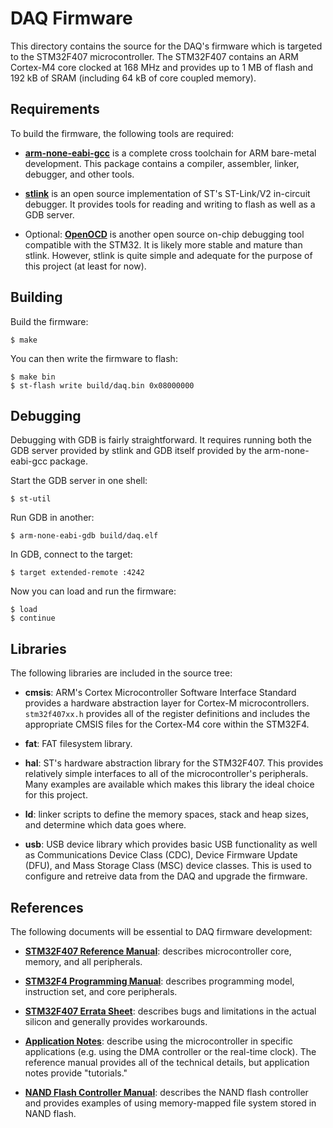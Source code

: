 # DAQ Firmware

This directory contains the source for the DAQ's firmware which is targeted to
the STM32F407 microcontroller. The STM32F407 contains an ARM Cortex-M4 core
clocked at 168 MHz and provides up to 1 MB of flash and 192 kB of SRAM
(including 64 kB of core coupled memory).

## Requirements

To build the firmware, the following tools are required:

- **[arm-none-eabi-gcc](https://launchpad.net/gcc-arm-embedded/+download)** is
  a complete cross toolchain for ARM bare-metal development. This package
  contains a compiler, assembler, linker, debugger, and other tools.

- **[stlink](https://github.com/texane/stlink)** is an open source
  implementation of ST's ST-Link/V2 in-circuit debugger. It provides tools for
  reading and writing to flash as well as a GDB server.

- Optional: **[OpenOCD](http://openocd.org)** is another open source on-chip
  debugging tool compatible with the STM32. It is likely more stable and mature
  than stlink. However, stlink is quite simple and adequate for the purpose of
  this project (at least for now).

## Building

Build the firmware:

    $ make

You can then write the firmware to flash:

    $ make bin
    $ st-flash write build/daq.bin 0x08000000

## Debugging

Debugging with GDB is fairly straightforward. It requires running both the GDB
server provided by stlink and GDB itself provided by the arm-none-eabi-gcc
package.

Start the GDB server in one shell:

    $ st-util

Run GDB in another:

    $ arm-none-eabi-gdb build/daq.elf

In GDB, connect to the target:

    $ target extended-remote :4242

Now you can load and run the firmware:

    $ load
    $ continue

## Libraries

The following libraries are included in the source tree:

- **cmsis**: ARM's Cortex Microcontroller Software Interface Standard provides a
  hardware abstraction layer for Cortex-M microcontrollers. `stm32f407xx.h`
  provides all of the register definitions and includes the appropriate CMSIS
  files for the Cortex-M4 core within the STM32F4.

- **fat**: FAT filesystem library.

- **hal**: ST's hardware abstraction library for the STM32F407. This provides
  relatively simple interfaces to all of the microcontroller's peripherals. Many
  examples are available which makes this library the ideal choice for this
  project.

- **ld**: linker scripts to define the memory spaces, stack and heap sizes, and
  determine which data goes where.

- **usb**: USB device library which provides basic USB functionality as well as
  Communications Device Class (CDC), Device Firmware Update (DFU), and Mass
  Storage Class (MSC) device classes. This is used to configure and retreive
  data from the DAQ and upgrade the firmware.

## References

The following documents will be essential to DAQ firmware development:

- **[STM32F407 Reference Manual][1]**: describes microcontroller core, memory,
  and all peripherals.

- **[STM32F4 Programming Manual][3]**: describes programming model, instruction
  set, and core peripherals.

- **[STM32F407 Errata Sheet][4]**: describes bugs and limitations in the actual
  silicon and generally provides workarounds.

- **[Application Notes][5]**: describe using the microcontroller in specific
  applications (e.g. using the DMA controller or the real-time clock). The
  reference manual provides all of the technical details, but application notes
  provide "tutorials."

- **[NAND Flash Controller Manual][6]**: describes the NAND flash controller and
  provides examples of using memory-mapped file system stored in NAND flash.

[1]: http://www.st.com/web/en/resource/technical/document/reference_manual/DM00031020.pdf
[2]: http://libopencm3.github.io/docs/latest/html/
[3]: http://www.st.com/web/en/resource/technical/document/programming_manual/DM00046982.pdf
[4]: http://www.st.com/web/en/resource/technical/document/errata_sheet/DM00037591.pdf
[5]: http://www.st.com/stonline/stappl/resourceSelector/app?page=fullResourceSelector&doctype=application_note&LineID=11
[6]: http://www.st.com/web/en/resource/technical/document/user_manual/DM00091013.pdf
